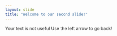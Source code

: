 ```yaml
---
layout: slide
title: "Welcome to our second slide!"
---
```

Your text is not useful
Use the left arrow to go back!
